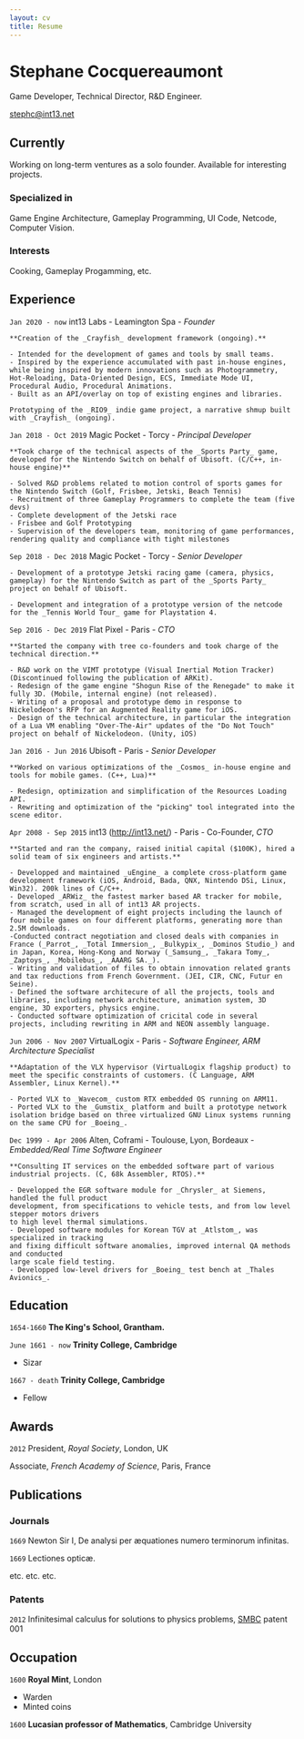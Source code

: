 ```yaml
---
layout: cv
title: Resume
---
```


# Stephane Cocquereaumont
Game Developer, Technical Director, R&D Engineer.

<div id="webaddress">
<a href="stephc@int13.net">stephc@int13.net</a>
</div>


## Currently

Working on long-term ventures as a solo founder.
Available for interesting projects.

### Specialized in

Game Engine Architecture, Gameplay Programming, UI Code, Netcode, Computer Vision.

### Interests

Cooking, Gameplay Progamming, etc.

## Experience

`Jan 2020 - now`
int13 Labs - Leamington Spa - _Founder_

    **Creation of the _Crayfish_ development framework (ongoing).**

    - Intended for the development of games and tools by small teams.
    - Inspired by the experience accumulated with past in-house engines, while being inspired by modern innovations such as Photogrammetry, Hot-Reloading, Data-Oriented Design, ECS, Immediate Mode UI, Procedural Audio, Procedural Animations.
    - Built as an API/overlay on top of existing engines and libraries.

    Prototyping of the _RIO9_ indie game project, a narrative shmup built with _Crayfish_ (ongoing).


`Jan 2018 - Oct 2019`
Magic Pocket - Torcy - _Principal Developer_

    **Took charge of the technical aspects of the _Sports Party_ game, developed for the Nintendo Switch on behalf of Ubisoft. (C/C++, in-house engine)**

    - Solved R&D problems related to motion control of sports games for the Nintendo Switch (Golf, Frisbee, Jetski, Beach Tennis)
    - Recruitment of three Gameplay Programmers to complete the team (five devs)
    - Complete development of the Jetski race
    - Frisbee and Golf Prototyping
    - Supervision of the developers team, monitoring of game performances, rendering quality and compliance with tight milestones


`Sep 2018 - Dec 2018`
Magic Pocket - Torcy - _Senior Developer_

    - Development of a prototype Jetski racing game (camera, physics, gameplay) for the Nintendo Switch as part of the _Sports Party_ project on behalf of Ubisoft.

    - Development and integration of a prototype version of the netcode for the _Tennis World Tour_ game for Playstation 4.

`Sep 2016 - Dec 2019`
Flat Pixel - Paris - _CTO_

    **Started the company with tree co-founders and took charge of the technical direction.**

    - R&D work on the VIMT prototype (Visual Inertial Motion Tracker) (Discontinued following the publication of ARKit).
    - Redesign of the game engine "Shogun Rise of the Renegade" to make it fully 3D. (Mobile, internal engine) (not released).
    - Writing of a proposal and prototype demo in response to Nickelodeon's RFP for an Augmented Reality game for iOS.
    - Design of the technical architecture, in particular the integration of a Lua VM enabling "Over-The-Air" updates of the "Do Not Touch" project on behalf of Nickelodeon. (Unity, iOS)


`Jan 2016 - Jun 2016`
Ubisoft - Paris - _Senior Developer_

    **Worked on various optimizations of the _Cosmos_ in-house engine and tools for mobile games. (C++, Lua)**

    - Redesign, optimization and simplification of the Resources Loading API.
    - Rewriting and optimization of the "picking" tool integrated into the scene editor.


`Apr 2008 - Sep 2015`
int13 (http://int13.net/) - Paris - Co-Founder, _CTO_

    **Started and ran the company, raised initial capital ($100K), hired a solid team of six engineers and artists.**

    - Developped and maintained _uEngine_ a complete cross-platform game development framework (iOS, Android, Bada, QNX, Nintendo DSi, Linux, Win32). 200k lines of C/C++.
    - Developed _ARWiz_ the fastest marker based AR tracker for mobile, from scratch, used in all of int13 AR projects.
    - Managed the development of eight projects including the launch of four mobile games on four different platforms, generating more than 2.5M downloads.
    -Conducted contract negotiation and closed deals with companies in France (_Parrot_, _Total Immersion_, _Bulkypix_, _Dominos Studio_) and in Japan, Korea, Hong-Kong and Norway (_Samsung_, _Takara Tomy_, _Zaptoys_, _Mobilebus_, _AAARG SA._).
    - Writing and validation of files to obtain innovation related grants and tax reductions from French Government. (JEI, CIR, CNC, Futur en Seine).
    - Defined the software architecure of all the projects, tools and libraries, including network architecture, animation system, 3D engine, 3D exporters, physics engine.
    - Conducted software optimization of cricital code in several projects, including rewriting in ARM and NEON assembly language.

`Jun 2006 - Nov 2007`
VirtualLogix - Paris - _Software Engineer, ARM Architecture Specialist_

    **Adaptation of the VLX hypervisor (VirtualLogix flagship product) to meet the specific constraints of customers. (C Language, ARM Assembler, Linux Kernel).**

    - Ported VLX to _Wavecom_ custom RTX embedded OS running on ARM11.
    - Ported VLX to the _Gumstix_ platform and built a prototype network isolation bridge based on three virtualized GNU Linux systems running on the same CPU for _Boeing_.


`Dec 1999 - Apr 2006`
Alten, Coframi - Toulouse, Lyon, Bordeaux - _Embedded/Real Time Software Engineer_

    **Consulting IT services on the embedded software part of various industrial projects. (C, 68k Assembler, RTOS).**

    - Developped the EGR software module for _Chrysler_ at Siemens, handled the full product
    development, from specifications to vehicle tests, and from low level stepper motors drivers
    to high level thermal simulations.
    - Developed software modules for Korean TGV at _Atlstom_, was specialized in tracking
    and fixing difficult software anomalies, improved internal QA methods and conducted
    large scale field testing.
    - Developped low-level drivers for _Boeing_ test bench at _Thales Avionics_.


## Education

`1654-1660`
__The King's School, Grantham.__

`June 1661 - now`
__Trinity College, Cambridge__

- Sizar

`1667 - death`
__Trinity College, Cambridge__

- Fellow



## Awards

`2012`
President, *Royal Society*, London, UK

Associate, *French Academy of Science*, Paris, France



## Publications

<!-- A list is also available [online](http://scholar.google.co.uk/citations?user=LTOTl0YAAAAJ) -->

### Journals

`1669`
Newton Sir I, De analysi per æquationes numero terminorum infinitas.

`1669`
Lectiones opticæ.

etc. etc. etc.

### Patents

`2012`
Infinitesimal calculus for solutions to physics problems, [SMBC](http://www.techdirt.com/articles/20121011/09312820678/if-patents-had-been-around-time-newton.shtml) patent 001


## Occupation

`1600`
__Royal Mint__, London

- Warden
- Minted coins

`1600`
__Lucasian professor of Mathematics__, Cambridge University



<!-- ### Footer

Last updated: May 2013 -->

